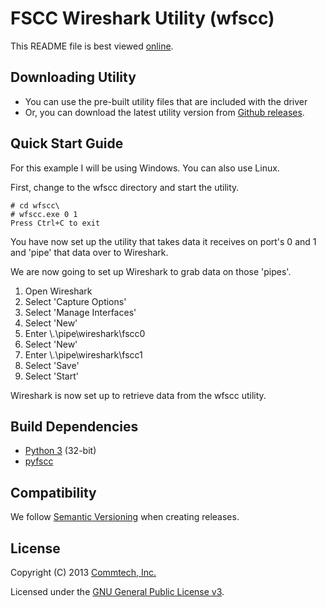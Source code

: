 # FSCC Wireshark Utility (wfscc)
This README file is best viewed [online](http://github.com/commtech/wfscc/).

## Downloading Utility
- You can use the pre-built utility files that are included with the driver
- Or, you can download the latest utility version from
[Github releases](https://github.com/commtech/wfscc/releases).


## Quick Start Guide
For this example I will be using Windows. You can also use Linux.

First, change to the wfscc directory and start the utility. 

```
# cd wfscc\
# wfscc.exe 0 1
Press Ctrl+C to exit
```

You have now set up the utility that takes data it receives on port's 0 and 1
and 'pipe' that data over to Wireshark.

We are now going to set up Wireshark to grab data on those 'pipes'.

1. Open Wireshark
2. Select 'Capture Options'
3. Select 'Manage Interfaces'
4. Select 'New'
5. Enter \\.\pipe\wireshark\fscc0
4. Select 'New'
5. Enter \\.\pipe\wireshark\fscc1
4. Select 'Save'
4. Select 'Start'

Wireshark is now set up to retrieve data from the wfscc utility.


## Build Dependencies
- [Python 3](http://www.python.org/download/) (32-bit)
- [pyfscc](http://github.com/commtech/pyfscc/)


## Compatibility
We follow [Semantic Versioning](http://semver.org/) when creating releases.


## License

Copyright (C) 2013 [Commtech, Inc.](http://commtech-fastcom.com)

Licensed under the [GNU General Public License v3](http://www.gnu.org/licenses/gpl.txt).
